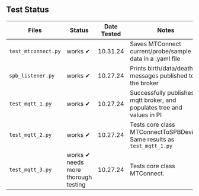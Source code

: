 ## Test Status

| Files              | Status       | Date Tested | Notes         |
| ------------------ | ------------ | ------------| --------------|
| `test_mtconnect.py`| works ✔      | 10.31.24    | Saves MTConnect current/probe/sample data in a .yaml file              |
| `spb_listener.py`  | works ✔      | 10.27.24    | Prints birth/data/death messages published to the broker |
| `test_mqtt_1.py`   | works ✔      | 10.27.24    | Successfully publishes to mqtt broker, and populates tree and values in PI |
| `test_mqtt_2.py`   | works ✔      | 10.27.24    | Tests core class MTConnectToSPBDevice. Same results as `test_mqtt_1.py` |
| `test_mqtt_3.py`   | works ✔ <br> needs more thorough testing | 10.27.24    | Tests core class MTConnect. |